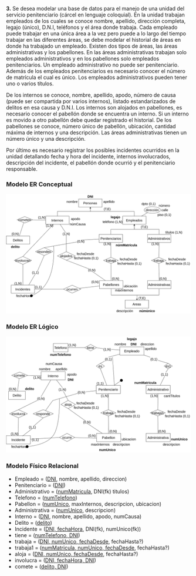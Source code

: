 **3.** Se desea modelar una base de datos para el manejo de una unidad del servicio penitenciario (cárcel en lenguaje coloquial). En la unidad trabajan empleados de los cuales se conoce nombre, apellido, dirección completa, legajo (único), D.N.I, teléfonos y el área donde trabaja. Cada empleado puede trabajar en una única área a la vez pero puede a lo largo del tiempo trabajar en las diferentes áreas, se debe modelar el historial de áreas en donde ha trabajado un empleado. Existen dos tipos de áreas, las áreas administrativas y los pabellones. En las áreas administrativas trabajan solo empleados administrativos y en los pabellones solo empleados penitenciarios. Un empleado administrativo no puede ser penitenciario. Además de los empleados penitenciarios es necesario conocer el número de matrícula el cual es único. Los empleados administrativos pueden tener uno o varios títulos.

De los internos se conoce, nombre, apellido, apodo, número de causa (puede ser compartida por varios internos), listado estandarizados de delitos en esa causa y D.N.I. Los internos son alojados en pabellones, es necesario conocer el pabellón donde se encuentra un interno. Si un interno es movido a otro pabellón debe quedar registrado el historial. De los pabellones se conoce, número único de pabellón, ubicación, cantidad máxima de internos y una descripción. Las áreas administrativas tienen un número único y una descripción.

Por último es necesario registrar los posibles incidentes ocurridos en la unidad detallando fecha y hora del incidente, internos involucrados, descripción del incidente, el pabellón donde ocurrió y el penitenciario responsable.


### Modelo ER Conceptual
![ejercicio3_Conceptual](../../Practica2/drawios-png/Parte1/ejercicio03P2_Conceptual.drawio.png)

### Modelo ER Lógico
![ejercicio3_Lógico](../../Practica2/drawios-png/Parte1/ejercicio03P2_Logico.drawio.png)

### Modelo Físico Relacional

- Empleado = (<u>DNI</u>, nombre, apellido, direccion)
- Penitenciario = (<u>DNI</u>)
- Administrativo = (<u>numMatricula</u>, DNI(fk) titulos)
- Telefono = (<u>numTelefono</u>)
- Pabellon = (<u>numUnico</u>, maxInternos, descripcion, ubicacion)
- Administrativa = (<u>numUnico</u>, descripcion)
- Interno = (<u>DNI</u>, nombre, apellido, apodo, numCausa)
- Delito = (<u>delito</u>)
- Incidente = (<u>DNI, fechaHora</u>, DNI(fk), numUnico(fk))
- tiene = (<u>numTelefono, DNI</u>)
- trabaja = (<u>DNI, numUnico, fechaDesde</u>, fechaHasta?)
- trabaja1 = (<u>numMatricula, numUnico, fechaDesde</u>, fechaHasta?)
- aloja = (<u>DNI, numUnico, fechaDesde</u>, fechaHasta?)
- involucra = (<u>DNI, fechaHora, DNI</u>)
- comete = (<u>delito, DNI</u>)



